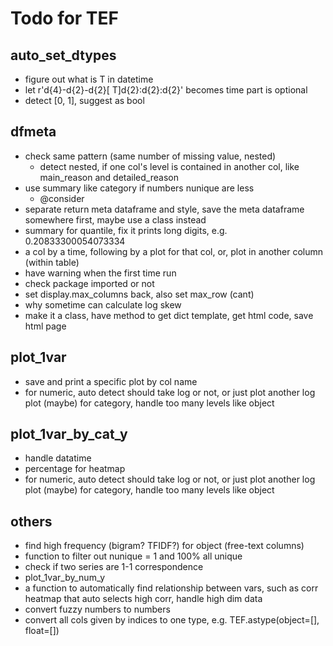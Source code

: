 # Todo for TEF
## auto_set_dtypes

- figure out what is T in datetime
- let r'd{4}-d{2}-d{2}[ T]d{2}:d{2}:d{2}' becomes time part is optional
- detect [0, 1], suggest as bool



## dfmeta

- check same pattern (same number of missing value, nested)
  - detect nested, if one col's level is contained in another col, like main_reason and detailed_reason
- use summary like category if numbers nunique are less
  - @consider
- separate return meta dataframe and style, save the meta dataframe somewhere first, maybe use a class instead
- summary for quantile, fix it prints long digits, e.g. 0.20833300054073334
- a col by a time, following by a plot for that col, or, plot in another column (within table)
- have warning when the first time run
- check package imported or not
- set display.max_columns back, also set max_row (cant)
- why sometime can calculate log skew
- make it a class, have method to get dict template, get html code, save html page



## plot_1var

- save and print a specific plot by col name
- for numeric, auto detect should take log or not, or just plot another log plot
    (maybe) for category, handle too many levels like object



## plot_1var_by_cat_y

- handle datatime
- percentage for heatmap
- for numeric, auto detect should take log or not, or just plot another log plot
    (maybe) for category, handle too many levels like object



## others

- find high frequency (bigram? TFIDF?) for object (free-text columns)
- function to filter out nunique = 1 and 100% all unique
- check if two series are 1-1 correspondence
- plot_1var_by_num_y
- a function to automatically find relationship between vars, such as corr heatmap that auto selects high corr, handle high dim data
- convert fuzzy numbers to numbers
- convert all cols given by indices to one type, e.g. TEF.astype(object=[], float=[])